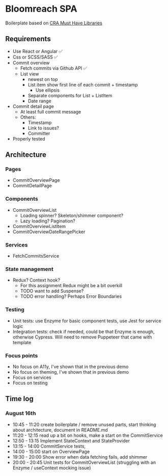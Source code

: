 # Bloomreach SPA

Boilerplate based on [CRA Must Have Libraries](https://www.npmjs.com/package/cra-template-must-have-libraries)

## Requirements

- Use React or Angular ✅
- Css or SCSS/SASS ✅
- Commit overview
    - Fetch commits via Github API ✅
    - List view
        - newest on top
        - List item show first line of each commit + timestamp
            - Use ellipsis
        - Separate components for List + ListItem
        - Date range
- Commit detail page
    - At least full commit message
    - Others:
        - Timestamp
        - Link to issues?
        - Committer
- Properly tested

## Architecture

### Pages

- CommitOverviewPage
- CommitDetailPage

### Components

- CommitOverviewList
    - Loading spinner? Skeleton/shimmer component?
    - Lazy loading? Pagination?
- CommitOverviewListItem
- CommitOverviewDateRangePicker

### Services

- FetchCommitsService

### State management

- Redux? Context hook?
    - For this assignment Redux might be a bit overkill
    - TODO want to add Suspense?
    - TODO error handling? Perhaps Error Boundaries

### Testing

- Unit tests: use Enzyme for basic component tests, use Jest for service logic
- Integration tests: check if needed, could be that Enzyme is enough, otherwise Cypress. Will need to remove Puppeteer 
that came with template

### Focus points

- No focus on A11y, I've shown that in the previous demo
- No focus on theming, I've shown that in previous demo
- Focus on services
- Focus on testing

### 

## Time log

### August 16th
- 10:45 - 11:20 create boilerplate / remove unused parts, start thinking about architecture, document in README.md
- 11:20 - 12:15 read up a bit on hooks, make a start on the CommitService
- 12:50 - 13:15 Implement StateContext and StateProvider
- 13:15 - 14:00 CommitService tests, 
- 14:00 - 15:00 start on OverviewPage
- 19:30 - 20:00 Show error when data fetching fails, add shimmer
- 20:00 - 20:45 Unit tests for CommitOverviewList (struggling with an Enzyme / useContext mocking issue)
